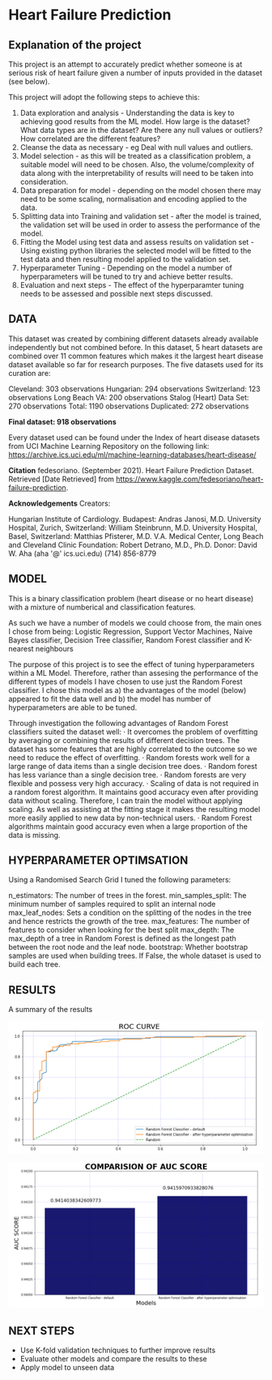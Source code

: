 # Heart Failure Prediction


## Explanation of the project
This project is an attempt to accurately predict whether someone is at serious risk of heart failure given a number of inputs provided in the dataset (see below).

This project will adopt the following steps to achieve this:
1) Data exploration and analysis - Understanding the data is key to achieving good results from the ML model.  How large is the dataset? What data types are in the dataset?  Are there any null values or outliers? How correlated are the different features?
2) Cleanse the data as necessary - eg Deal with null values and outliers.
3) Model selection - as this will be treated as a classification problem, a suitable model will need to be chosen.  Also, the volume/complexity of data along with the interpretability of results will need to be taken into consideration.
4) Data preparation for model - depending on the model chosen there may need to be some scaling, normalisation and encoding applied to the data.
5) Splitting data into Training and validation set - after the model is trained, the validation set will be used in order to assess the performance of the model.
6) Fitting the Model using test data and assess results on validation set - Using existing python libraries the selected model will be fitted to the test data and then resulting model applied to the validation set.
7) Hyperparameter Tuning - Depending on the model a number of hyperparameters will be tuned to try and achieve better results.
8) Evaluation and next steps - The effect of the hyperparamter tuning needs to be assessed and possible next steps discussed.

## DATA

This dataset was created by combining different datasets already available independently but not combined before. In this dataset, 5 heart datasets are combined over 11 common features which makes it the largest heart disease dataset available so far for research purposes. The five datasets used for its curation are:

Cleveland: 303 observations
Hungarian: 294 observations
Switzerland: 123 observations
Long Beach VA: 200 observations
Stalog (Heart) Data Set: 270 observations
Total: 1190 observations Duplicated: 272 observations

**Final dataset: 918 observations**

Every dataset used can be found under the Index of heart disease datasets from UCI Machine Learning Repository on the following link: https://archive.ics.uci.edu/ml/machine-learning-databases/heart-disease/

**Citation**
fedesoriano. (September 2021). Heart Failure Prediction Dataset. Retrieved [Date Retrieved] from https://www.kaggle.com/fedesoriano/heart-failure-prediction.

**Acknowledgements**
Creators:

Hungarian Institute of Cardiology. Budapest: Andras Janosi, M.D.
University Hospital, Zurich, Switzerland: William Steinbrunn, M.D.
University Hospital, Basel, Switzerland: Matthias Pfisterer, M.D.
V.A. Medical Center, Long Beach and Cleveland Clinic Foundation: Robert Detrano, M.D., Ph.D.
Donor: David W. Aha (aha '@' ics.uci.edu) (714) 856-8779

## MODEL 
This is a binary classification problem (heart disease or no heart disease) with a mixture of numberical and classification features.

As such we have a number of models we could choose from, the main ones I chose from being:
Logistic Regression, Support Vector Machines, Naive Bayes classifier, Decision Tree classifier, Random Forest classifier and K-nearest neighbours

The purpose of this project is to see the effect of tuning hyperparameters within a ML Model.  Therefore, rather than assesing the performance of the different types of models I have chosen to use just the Random Forest classifier.  I chose this model as a) the advantages of the model (below) appeared to fit the data well and b) the model has number of hyperparameters are able to be tuned.

Through investigation the following advantages of Random Forest classifiers suited the dataset well:
· It overcomes the problem of overfitting by averaging or combining the results of different decision trees.   The dataset has some features that are highly correlated to the outcome so we need to reduce the effect of overfitting.
· Random forests work well for a large range of data items than a single decision tree does.
· Random forest has less variance than a single decision tree.
· Random forests are very flexible and possess very high accuracy.
· Scaling of data is not required in a random forest algorithm. It maintains good accuracy even after providing data without scaling.  Therefore, I can train the model without applying scaling.  As well as assisting at the fitting stage it makes the resulting model more easily applied to new data by non-technical users.
· Random Forest algorithms maintain good accuracy even when a large proportion of the data is missing.

## HYPERPARAMETER OPTIMSATION
Using a Randomised Search Grid I tuned the following parameters:

n_estimators: The number of trees in the forest.
min_samples_split: The minimum number of samples required to split an internal node
max_leaf_nodes: Sets a condition on the splitting of the nodes in the tree and hence restricts the growth of the tree.
max_features: The number of features to consider when looking for the best split
max_depth: The max_depth of a tree in Random Forest is defined as the longest path between the root node and the leaf node.
bootstrap: Whether bootstrap samples are used when building trees. If False, the whole dataset is used to build each tree.

## RESULTS
A summary of the results 

![Screenshot](Images/capture2.PNG)

![Screenshot](Images/capture1.PNG)

## NEXT STEPS
- Use K-fold validation techniques to further improve results
- Evaluate other models and compare the results to these
- Apply model to unseen data
